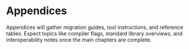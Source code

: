 # Appendices

Appendices will gather migration guides, tool instructions, and reference tables. Expect topics like compiler flags, standard library overviews, and interoperability notes once the main chapters are complete.
